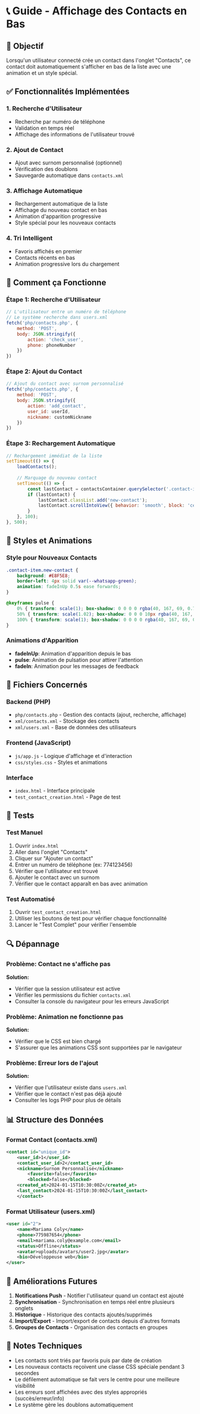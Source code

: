 # 📞 Guide - Affichage des Contacts en Bas

## 🎯 Objectif
Lorsqu'un utilisateur connecté crée un contact dans l'onglet "Contacts", ce contact doit automatiquement s'afficher en bas de la liste avec une animation et un style spécial.

## ✅ Fonctionnalités Implémentées

### 1. **Recherche d'Utilisateur**
- Recherche par numéro de téléphone
- Validation en temps réel
- Affichage des informations de l'utilisateur trouvé

### 2. **Ajout de Contact**
- Ajout avec surnom personnalisé (optionnel)
- Vérification des doublons
- Sauvegarde automatique dans `contacts.xml`

### 3. **Affichage Automatique**
- Rechargement automatique de la liste
- Affichage du nouveau contact en bas
- Animation d'apparition progressive
- Style spécial pour les nouveaux contacts

### 4. **Tri Intelligent**
- Favoris affichés en premier
- Contacts récents en bas
- Animation progressive lors du chargement

## 🔧 Comment ça Fonctionne

### Étape 1: Recherche d'Utilisateur
```javascript
// L'utilisateur entre un numéro de téléphone
// Le système recherche dans users.xml
fetch('php/contacts.php', {
    method: 'POST',
    body: JSON.stringify({
        action: 'check_user',
        phone: phoneNumber
    })
})
```

### Étape 2: Ajout du Contact
```javascript
// Ajout du contact avec surnom personnalisé
fetch('php/contacts.php', {
    method: 'POST',
    body: JSON.stringify({
        action: 'add_contact',
        user_id: userId,
        nickname: customNickname
    })
})
```

### Étape 3: Rechargement Automatique
```javascript
// Rechargement immédiat de la liste
setTimeout(() => {
    loadContacts();
    
    // Marquage du nouveau contact
    setTimeout(() => {
        const lastContact = contactsContainer.querySelector('.contact-item:last-child');
        if (lastContact) {
            lastContact.classList.add('new-contact');
            lastContact.scrollIntoView({ behavior: 'smooth', block: 'center' });
        }
    }, 100);
}, 500);
```

## 🎨 Styles et Animations

### Style pour Nouveaux Contacts
```css
.contact-item.new-contact {
    background: #E8F5E8;
    border-left: 4px solid var(--whatsapp-green);
    animation: fadeInUp 0.5s ease forwards;
}

@keyframes pulse {
    0% { transform: scale(1); box-shadow: 0 0 0 0 rgba(40, 167, 69, 0.7); }
    50% { transform: scale(1.02); box-shadow: 0 0 0 10px rgba(40, 167, 69, 0); }
    100% { transform: scale(1); box-shadow: 0 0 0 0 rgba(40, 167, 69, 0); }
}
```

### Animations d'Apparition
- **fadeInUp**: Animation d'apparition depuis le bas
- **pulse**: Animation de pulsation pour attirer l'attention
- **fadeIn**: Animation pour les messages de feedback

## 📁 Fichiers Concernés

### Backend (PHP)
- `php/contacts.php` - Gestion des contacts (ajout, recherche, affichage)
- `xml/contacts.xml` - Stockage des contacts
- `xml/users.xml` - Base de données des utilisateurs

### Frontend (JavaScript)
- `js/app.js` - Logique d'affichage et d'interaction
- `css/styles.css` - Styles et animations

### Interface
- `index.html` - Interface principale
- `test_contact_creation.html` - Page de test

## 🧪 Tests

### Test Manuel
1. Ouvrir `index.html`
2. Aller dans l'onglet "Contacts"
3. Cliquer sur "Ajouter un contact"
4. Entrer un numéro de téléphone (ex: 774123456)
5. Vérifier que l'utilisateur est trouvé
6. Ajouter le contact avec un surnom
7. Vérifier que le contact apparaît en bas avec animation

### Test Automatisé
1. Ouvrir `test_contact_creation.html`
2. Utiliser les boutons de test pour vérifier chaque fonctionnalité
3. Lancer le "Test Complet" pour vérifier l'ensemble

## 🔍 Dépannage

### Problème: Contact ne s'affiche pas
**Solution:**
- Vérifier que la session utilisateur est active
- Vérifier les permissions du fichier `contacts.xml`
- Consulter la console du navigateur pour les erreurs JavaScript

### Problème: Animation ne fonctionne pas
**Solution:**
- Vérifier que le CSS est bien chargé
- S'assurer que les animations CSS sont supportées par le navigateur

### Problème: Erreur lors de l'ajout
**Solution:**
- Vérifier que l'utilisateur existe dans `users.xml`
- Vérifier que le contact n'est pas déjà ajouté
- Consulter les logs PHP pour plus de détails

## 📊 Structure des Données

### Format Contact (contacts.xml)
```xml
<contact id="unique_id">
    <user_id>1</user_id>
    <contact_user_id>2</contact_user_id>
    <nickname>Surnom Personnalisé</nickname>
        <favorite>false</favorite>
        <blocked>false</blocked>
    <created_at>2024-01-15T10:30:00Z</created_at>
    <last_contact>2024-01-15T10:30:00Z</last_contact>
    </contact>
```

### Format Utilisateur (users.xml)
```xml
<user id="2">
    <name>Mariama Coly</name>
    <phone>775987654</phone>
    <email>mariama.coly@example.com</email>
    <status>Offline</status>
    <avatar>uploads/avatars/user2.jpg</avatar>
    <bio>Développeuse web</bio>
</user>
```

## 🚀 Améliorations Futures

1. **Notifications Push** - Notifier l'utilisateur quand un contact est ajouté
2. **Synchronisation** - Synchronisation en temps réel entre plusieurs onglets
3. **Historique** - Historique des contacts ajoutés/supprimés
4. **Import/Export** - Import/export de contacts depuis d'autres formats
5. **Groupes de Contacts** - Organisation des contacts en groupes

## 📝 Notes Techniques

- Les contacts sont triés par favoris puis par date de création
- Les nouveaux contacts reçoivent une classe CSS spéciale pendant 3 secondes
- Le défilement automatique se fait vers le centre pour une meilleure visibilité
- Les erreurs sont affichées avec des styles appropriés (succès/erreur/info)
- Le système gère les doublons automatiquement 